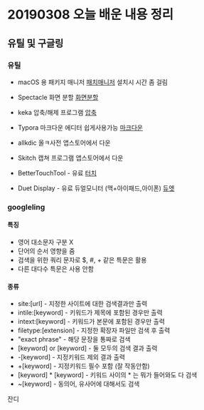# 20190308 오늘 배운 내용 정리 

## 유틸 및 구글링

### 유틸 

* macOS 용 패키지 매니저
[패치매니저](https://brew.sh)
설치시 시간 좀 걸림

* Spectacle
화면 분할 
[화면분할](https://www.spectacleapp.com)

* keka
압축/해제 프로그램
[압축](https://www.keka.io/en/)

* Typora
마크다운 에디터 쉽게사용가능
[마크다운](https://typora.io/)

* allkdic
올ㅋ사전 
앱스토어에서 다운

* Skitch
캡쳐 프로그램
앱스토어에서 다운

* BetterTouchTool - 유료
[터치](https://folivora.ai)

* Duet Display - 유료
듀얼모니터 (맥+아이패드,아이폰)
[듀엣](https://www.duetdisplay.com/kr/)

### googleling

#### 특징
* 영어 대소문자 구분 X
* 단어의 순서 영향을 줌
* 검색을 위한 쿼리 문자로 $, #, + 같은 특문은 활용
* 다른 대다수 특문은 사용 안함


#### 종류

* site:[url] - 지정한 사이트에 대한 검색결과만 출력
* intile:[keyword] - 키워드가 제목에 포함된 경우만 출력
* intext:[keyword] - 키워드가 본문에 포함된 경우만 출력
* filetype:[extension] - 지정한 확장자 파일만 검색 후 출력
* "exact phrase" - 해당 문장을 통짜로 검색
* [keyword] or [keyword] - 둘 모두의 검색 결과 출력
* -[keyword] - 지정키워드 제외 결과 출력
* +[keyword] - 지정키워드 필수 포함 (잘 작동안함)
* [keyword] * [keyword] - 키워드 사이의 * 는 뭐가 들어와도 다 검색
* ~[keyword] - 동의어, 유사어에 대해서도 검색

잔디
